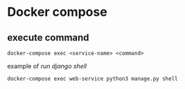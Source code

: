 # Docker compose

## execute command

```shell
docker-compose exec <service-name> <command>
```

example of *run django shell*

```shell
docker-compose exec web-service python3 manage.py shell
```
